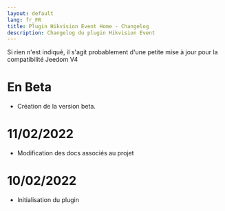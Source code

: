 ```yaml
---
layout: default
lang: fr_FR
title: Plugin Hikvision Event Home - Changelog
description: Changelog du plugin Hikvision Event
---
```

Si rien n'est indiqué, il s'agit probablement d'une petite mise à jour pour la compatibilité Jeedom V4

# En Beta

- Création de la version beta.

# 11/02/2022

- Modification des docs associés au projet

# 10/02/2022

- Initialisation du plugin

